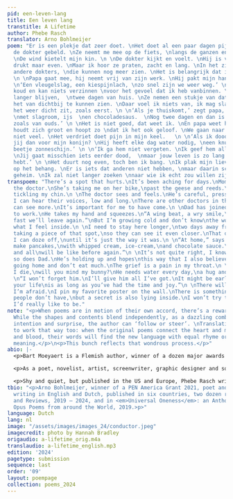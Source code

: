 ```yaml
---
pid: een-leven-lang
title: Een leven lang
transtitle: A Lifetime
author: Phebe Rasch
translator: Arno Bohlmeijer
poem: "Er is een plekje dat zeer doet. \nHet doet al een paar dagen pijn. \nMama heeft
  de dokter gebeld. \nZe neemt me mee op de fiets, \nlangs de ganzen en het riet.
  \nDe wind kietelt mijn kin. \n \nDe dokter kijkt en voelt. \nHij is voorzichtig,
  drukt maar even. \nMaar ik hoor ze praten, zacht en lang. \nIn het ziekenhuis zijn
  andere dokters, \ndie kunnen nog meer zien. \nHet is belangrijk dat ik gekomen ben.
  \n \nPapa gaat mee, hij neemt vrij van zijn werk. \nHij pakt mijn hand en knijpt.
  \n‘Een vleugelslag, een kiespijnlach, \nzo snel zijn we weer weg.’ \nMaar ik word
  koud en kan niets verzinnen \nvoor het gevoel dat ik heb vanbinnen. \n \nIk moet
  langer blijven,  \ntwee dagen van huis. \nZe nemen een stukje van dat plekje \nom
  het van dichtbij te kunnen zien. \nDaar voel ik niets van, ik mag slapen, \ntot
  het weer dicht zit, zoals eerst. \n \n‘Als je thuiskomt,’ zegt papa, \n‘bak ik pannenkoeken,
  \nmet slagroom, ijs  \nen chocoladesaus.  \nNog twee dagen en dan is alles  \nweer
  zoals van ouds.’ \n \nHet is niet goed, dat weet ik. \nEn papa weet het ook. \nHij
  houdt zich groot en hoopt zo \ndat ik het ook geloof. \nWe gaan naar huis en eten
  niet veel. \nHet verdriet doet pijn in mijn keel.   \n \n‘Als ik doodga, pap, \nzorg
  jij dan voor mijn konijn? \nHij heeft elke dag water nodig, \neen knuffel en een
  beetje zonneschijn.’ \n \n‘Ik ga hem niet vergeten. \nIk geef hem alles dat ik heb.
  \nJij gaat misschien iets eerder dood,  \nmaar jouw leven is zo lang als je genoten
  hebt.’ \n \nHet duurt nog even, toch ben ik bang. \nIk plak mijn lievelingsposter
  op het behang. \nEr is iets dat anderen niet hebben, \nmaar daarin schuilt ook een
  geheim. \nIk zal niet langer zoeken \nnaar wie ik echt zou willen zijn."
transpoem: "There’s a spot that hurts.\nIt’s been aching for days.\nMom has phoned
  the doctor.\nShe’s taking me on her bike,\npast the geese and reeds.\nThe wind is
  tickling my chin.\n \nThe doctor sees and feels.\nHe’s careful, pressing just briefly.\nBut
  I can hear their voices, low and long.\nThere are other doctors in the hospital,\nthey
  can see more.\nIt’s important for me to have come.\n \nDad has joined us, not going
  to work.\nHe takes my hand and squeezes.\n“A wing beat, a wry smile,\nthat’s how
  fast we’ll leave again.”\nBut I’m growing cold and don’t know\nthe words to show
  what I feel inside.\n \nI need to stay here longer,\ntwo days away from home.\nThey’re
  taking a piece of that spot,\nso they can see it even closer.\nThat doesn’t hurt,
  I can doze off,\nuntil it’s just the way it was.\n \n“At home,” says my Dad,\n“I’ll
  make pancakes,\nwith whipped cream, ice-cream,\nand chocolate sauce.\nTwo more days,
  and all\nwill be like before again.”\n \nIt’s not quite right, I know that.\nAnd
  so does Dad.\nHe’s holding up and hopes\nthis way that I also believe it.\nWe’re
  going home and don’t eat much.\nThe grief is a pain in my throat.\n \n“Dad, when
  I die,\nwill you mind my bunny?\nHe needs water every day,\na hug and some sunshine.”\n
  \n“I won’t forget him.\nI’ll give him all I’ve got.\nIt might be early to die, but
  your life\nis as long as you’ve had the time and joy.”\n \nThere will be time, but
  I’m afraid.\nI pin my favorite poster on the wall.\nThere is something that other
  people don’t have,\nbut a secret is also lying inside.\nI won’t try to find anymore,\nwho
  I’d really like to be."
note: "<p>When poems are in motion of their own accord, there’s a rewarding interplay.
  While the shapes and contents blend independently, as a dazzling combination of
  intention and surprise, the author can ‘follow or steer’. \nTranslations are happy
  to work that way too: when the original poems connect the heart and mind, or flesh
  and blood, their words will find the new language with equal rhyme or rhythm and
  meaning.</p>\n<p>This bunch reflects that wondrous process.</p>"
abio: |-
  <p>Bart Moeyaert is a Flemish author, winner of a dozen major awards in various countries, former Antwerp’s poet laureate, and a widely acclaimed poet and novelist. He also writes song lyrics, plays, and screenplays for movies and television.</p>

  <p>As a poet, novelist, artist, screenwriter, graphic designer and song-text writer, Ted van Lieshout is an international phenomenon. So far he’s published ninety books and won twenty major prizes. There is no end to the variety of his themes and styles, from utterly playful to dead serious – or all at the same time: as funny as profound.</p>

  <p>Shy and quiet, but published in the US and Europe, Phebe Rasch writes novels and poetry, all in her very own way, pace, and level, for utter authenticity. Her third book is acclaimed in both Ukraine and Russia, the fourth appeared in 2022. Behind so-called simplicity, all kinds of depth can be found: literary, psychological, practical.</p>
tbio: "<p>Arno Bohlmeijer, winner of a PEN America Grant 2021, poet and novelist,
  writing in English and Dutch, published in six countries, two dozen renowned Journals
  and Reviews, 2019 – 2024, and in <em>Universal Oneness</em>: an Anthology of Magnum
  Opus Poems from around the World, 2019.>p>"
language: Dutch
lang: nl
image: "/assets/images/images_24/conductor.jpeg"
imagecredit: photo by Hannah Bradley
origaudio: a-lifetime_orig.m4a
translaudio: a-lifetime_english.mp3
edition: '2024'
pagetype: submission
sequence: last
order: '09'
layout: poempage
collection: poems_2024
---
```

